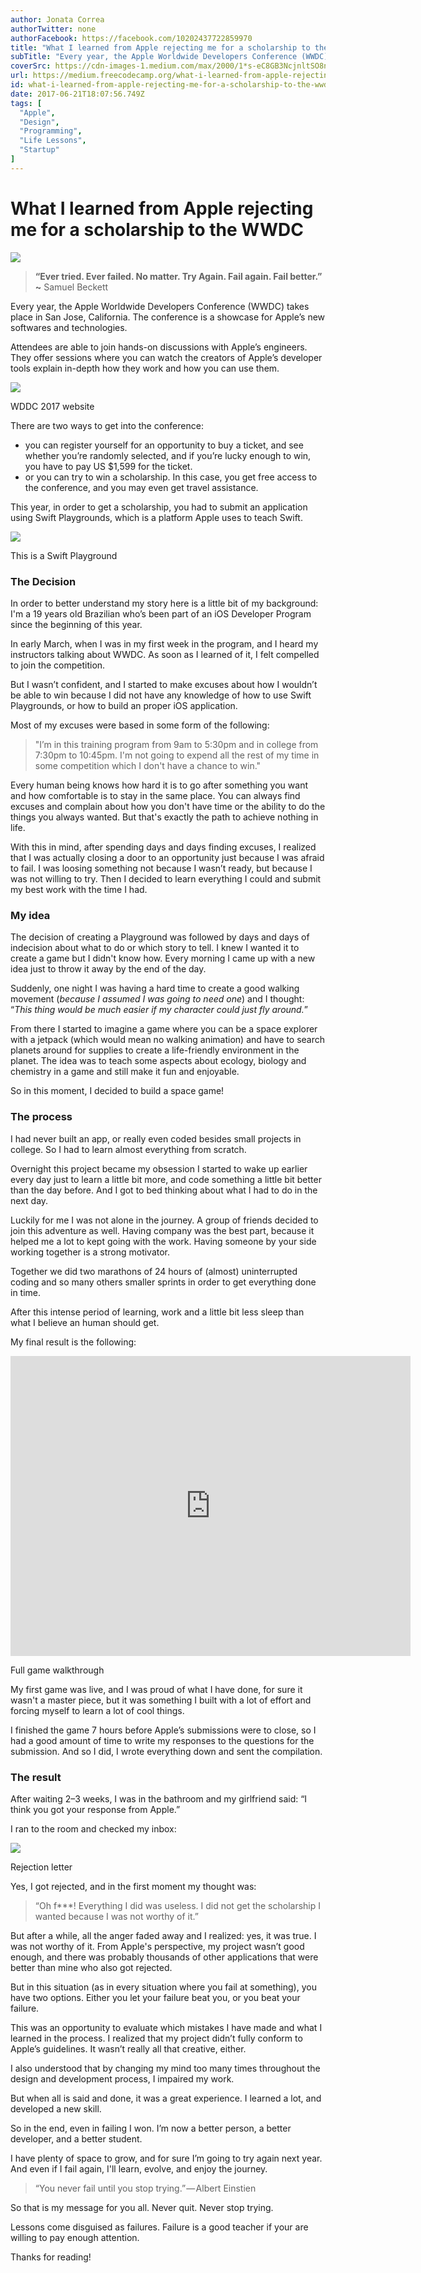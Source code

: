 ```yaml
---
author: Jonata Correa
authorTwitter: none
authorFacebook: https://facebook.com/10202437722859970
title: "What I learned from Apple rejecting me for a scholarship to the WWDC"
subTitle: "Every year, the Apple Worldwide Developers Conference (WWDC) takes place in San Jose, California. The conference is a showcase for Apple’..."
coverSrc: https://cdn-images-1.medium.com/max/2000/1*s-eC8GB3NcjnltSO8nb6JA.jpeg
url: https://medium.freecodecamp.org/what-i-learned-from-apple-rejecting-me-for-a-scholarship-to-the-wwdc-952e756ba586
id: what-i-learned-from-apple-rejecting-me-for-a-scholarship-to-the-wwdc-952e756ba586
date: 2017-06-21T18:07:56.749Z
tags: [
  "Apple",
  "Design",
  "Programming",
  "Life Lessons",
  "Startup"
]
---
```

# What I learned from Apple rejecting me for a scholarship to the WWDC







![](https://cdn-images-1.medium.com/max/2000/1*s-eC8GB3NcjnltSO8nb6JA.jpeg)







> **“Ever tried. Ever failed. No matter. Try Again. Fail again. Fail better.” ~** Samuel Beckett

Every year, the Apple Worldwide Developers Conference (WWDC) takes place in San Jose, California. The conference is a showcase for Apple’s new softwares and technologies.

Attendees are able to join hands-on discussions with Apple’s engineers. They offer sessions where you can watch the creators of Apple’s developer tools explain in-depth how they work and how you can use them.



![](https://cdn-images-1.medium.com/max/1600/1*h08v6PDAM-h2980yVqXrFQ.png)

WDDC 2017 website



There are two ways to get into the conference:

*   you can register yourself for an opportunity to buy a ticket, and see whether you’re randomly selected, and if you’re lucky enough to win, you have to pay US $1,599 for the ticket.
*   or you can try to win a scholarship. In this case, you get free access to the conference, and you may even get travel assistance.

This year, in order to get a scholarship, you had to submit an application using Swift Playgrounds, which is a platform Apple uses to teach Swift.







![](https://cdn-images-1.medium.com/max/2000/1*o2lbL0XUwRZNA0JOkP_GTw.png)

This is a Swift Playground







### The Decision

In order to better understand my story here is a little bit of my background: I'm a 19 years old Brazilian who’s been part of an iOS Developer Program since the beginning of this year.

In early March, when I was in my first week in the program, and I heard my instructors talking about WWDC. As soon as I learned of it, I felt compelled to join the competition.

But I wasn’t confident, and I started to make excuses about how I wouldn’t be able to win because I did not have any knowledge of how to use Swift Playgrounds, or how to build an proper iOS application.

Most of my excuses were based in some form of the following:

> "I’m in this training program from 9am to 5:30pm and in college from 7:30pm to 10:45pm. I'm not going to expend all the rest of my time in some competition which I don't have a chance to win."

Every human being knows how hard it is to go after something you want and how comfortable is to stay in the same place. You can always find excuses and complain about how you don't have time or the ability to do the things you always wanted. But that's exactly the path to achieve nothing in life.

With this in mind, after spending days and days finding excuses, I realized that I was actually closing a door to an opportunity just because I was afraid to fail. I was loosing something not because I wasn’t ready, but because I was not willing to try. Then I decided to learn everything I could and submit my best work with the time I had.

### **My idea**

The decision of creating a Playground was followed by days and days of indecision about what to do or which story to tell. I knew I wanted it to create a game but I didn't know how. Every morning I came up with a new idea just to throw it away by the end of the day.

Suddenly, one night I was having a hard time to create a good walking movement (_because I assumed I was going to need one_) and I thought: “_This thing would be much easier if my character could just fly around._”

From there I started to imagine a game where you can be a space explorer with a jetpack (which would mean no walking animation) and have to search planets around for supplies to create a life-friendly environment in the planet. The idea was to teach some aspects about ecology, biology and chemistry in a game and still make it fun and enjoyable.

So in this moment, I decided to build a space game!

### **The process**

I had never built an app, or really even coded besides small projects in college. So I had to learn almost everything from scratch.

Overnight this project became my obsession I started to wake up earlier every day just to learn a little bit more, and code something a little bit better than the day before. And I got to bed thinking about what I had to do in the next day.

Luckily for me I was not alone in the journey. A group of friends decided to join this adventure as well. Having company was the best part, because it helped me a lot to kept going with the work. Having someone by your side working together is a strong motivator.

Together we did two marathons of 24 hours of (almost) uninterrupted coding and so many others smaller sprints in order to get everything done in time.

After this intense period of learning, work and a little bit less sleep than what I believe an human should get.

My final result is the following:





<iframe data-width="640" data-height="480" width="640" height="480" src="https://medium.freecodecamp.org/media/611fd6ea75a1897c79a59e2e207de528?postId=952e756ba586" data-media-id="611fd6ea75a1897c79a59e2e207de528" data-thumbnail="https://i.embed.ly/1/image?url=https%3A%2F%2Fi.ytimg.com%2Fvi%2FUd2p2_BaJ7Q%2Fhqdefault.jpg&amp;key=4fce0568f2ce49e8b54624ef71a8a5bd" allowfullscreen="" frameborder="0"></iframe>



Full game walkthrough



My first game was live, and I was proud of what I have done, for sure it wasn't a master piece, but it was something I built with a lot of effort and forcing myself to learn a lot of cool things.

I finished the game 7 hours before Apple’s submissions were to close, so I had a good amount of time to write my responses to the questions for the submission. And so I did, I wrote everything down and sent the compilation.

### **The result**

After waiting 2–3 weeks, I was in the bathroom and my girlfriend said: “I think you got your response from Apple.”

I ran to the room and checked my inbox:







![](https://cdn-images-1.medium.com/max/2000/1*uasbL4BImsrJvxT1eD55EA.png)

Rejection letter







Yes, I got rejected, and in the first moment my thought was:

> “Oh f***! Everything I did was useless. I did not get the scholarship I wanted because I was not worthy of it.”

But after a while, all the anger faded away and I realized: yes, it was true. I was not worthy of it. From Apple's perspective, my project wasn’t good enough, and there was probably thousands of other applications that were better than mine who also got rejected.

But in this situation (as in every situation where you fail at something), you have two options. Either you let your failure beat you, or you beat your failure.

This was an opportunity to evaluate which mistakes I have made and what I learned in the process. I realized that my project didn’t fully conform to Apple’s guidelines. It wasn’t really all that creative, either.

I also understood that by changing my mind too many times throughout the design and development process, I impaired my work.

But when all is said and done, it was a great experience. I learned a lot, and developed a new skill.

So in the end, even in failing I won. I’m now a better person, a better developer, and a better student.

I have plenty of space to grow, and for sure I’m going to try again next year. And even if I fail again, I'll learn, evolve, and enjoy the journey.

> “You never fail until you stop trying.” — Albert Einstien

So that is my message for you all. Never quit. Never stop trying.

Lessons come disguised as failures. Failure is a good teacher if your are willing to pay enough attention.

Thanks for reading!








